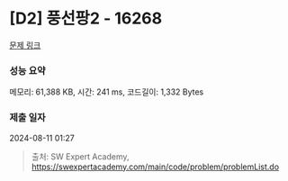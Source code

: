 # [D2] 풍선팡2 - 16268 

[문제 링크](https://swexpertacademy.com/main/code/problem/problemDetail.do?contestProbId=AYYlGU56XOkDFARc) 

### 성능 요약

메모리: 61,388 KB, 시간: 241 ms, 코드길이: 1,332 Bytes

### 제출 일자

2024-08-11 01:27



> 출처: SW Expert Academy, https://swexpertacademy.com/main/code/problem/problemList.do